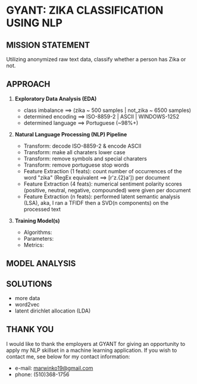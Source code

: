 # GYANT: ZIKA CLASSIFICATION USING NLP


## MISSION STATEMENT
Utilizing anonymized raw text data, classify whether a person has Zika or not.


## APPROACH
1. __Exploratory Data Analysis (EDA)__
    * class imbalance ==> (zika ~ 500 samples | not_zika ~ 6500 samples)
    * determined encoding ==> ISO-8859-2 | ASCII | WINDOWS-1252
    * determined language ==> Portuguese (~98%+)

2. __Natural Language Processing (NLP) Pipeline__
    * Transform: decode ISO-8859-2 & encode ASCII
    * Transform: make all charaters lower case
    * Transform: remove symbols and special charaters
    * Transform: remove portuguese stop words
    * Feature Extraction (1 feats): count number of occurrences of the word "zika" (RegEx equivalent ==> [r'z.{2}a']) per document
    * Feature Extraction (4 feats): numerical sentiment polarity scores (positive, neutral, negative, compounded) were given per document 
    * Feature Extraction (n feats): performed latent semantic analysis (LSA), aka, I ran a TFIDF then a SVD(n components) on the processed text

3. __Training Model(s)__
    * Algorithms:
    * Parameters:
    * Metrics: 


## MODEL ANALYSIS



## SOLUTIONS
- more data
- word2vec
- latent dirichlet allocation (LDA)


## THANK YOU
I would like to thank the employers at GYANT for giving an opportunity to apply my NLP skillset in a machine learning application. If you wish to contact me, see below for my contact information:
* e-mail: marwinko19@gmail.com
* phone: (510)368-1756
